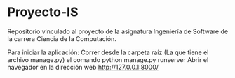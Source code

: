 # Proyecto-IS
Repositorio vinculado al proyecto de la asignatura Ingeniería de Software de la carrera Ciencia de la Computación.

Para iniciar la aplicación:
    Correr desde la carpeta raíz (La que tiene el archivo manage.py) el comando python manage.py runserver
    Abrir el navegador en la dirección web http://127.0.0.1:8000/